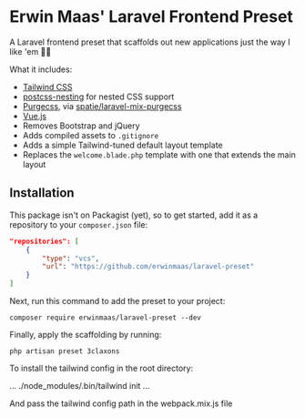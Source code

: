 # Erwin Maas' Laravel Frontend Preset

A Laravel frontend preset that scaffolds out new applications just the way I like 'em 👌🏻

What it includes:

- [Tailwind CSS](https://tailwindcss.com)
- [postcss-nesting](https://github.com/jonathantneal/postcss-nesting) for nested CSS support
- [Purgecss](https://www.purgecss.com/), via [spatie/laravel-mix-purgecss](https://github.com/spatie/laravel-mix-purgecss)
- [Vue.js](https://vuejs.org/)
- Removes Bootstrap and jQuery
- Adds compiled assets to `.gitignore`
- Adds a simple Tailwind-tuned default layout template
- Replaces the `welcome.blade.php` template with one that extends the main layout

## Installation

This package isn't on Packagist (yet), so to get started, add it as a repository to your `composer.json` file:

```json
"repositories": [
    {
        "type": "vcs",
        "url": "https://github.com/erwinmaas/laravel-preset"
    }
]
```

Next, run this command to add the preset to your project:

```
composer require erwinmaas/laravel-preset --dev
```

Finally, apply the scaffolding by running:

```
php artisan preset 3claxons
```

To install the tailwind config in the root directory:

...
./node_modules/.bin/tailwind init
...

And pass the tailwind config path in the webpack.mix.js file





